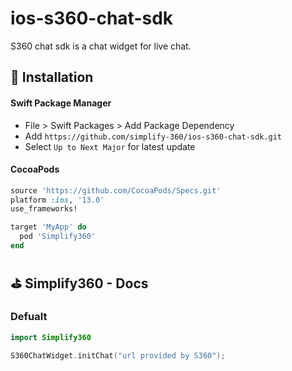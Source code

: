 # ios-s360-chat-sdk

S360 chat sdk is a chat widget for live chat.

## 🤖 Installation

#### Swift Package Manager

- File > Swift Packages > Add Package Dependency
- Add `https://github.com/simplify-360/ios-s360-chat-sdk.git`
- Select `Up to Next Major` for latest update


#### CocoaPods

```ruby
source 'https://github.com/CocoaPods/Specs.git'
platform :ios, '13.0'
use_frameworks!

target 'MyApp' do
  pod 'Simplify360'
end
```

## ⛳️ Simplify360 - Docs

### Defualt

```swift
import Simplify360

S360ChatWidget.initChat("url provided by S360");
```


